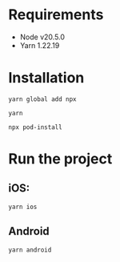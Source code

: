 # Requirements

- Node v20.5.0
- Yarn 1.22.19

# Installation

```agsl
yarn global add npx
```

```
yarn
```

```
npx pod-install
```

# Run the project

## iOS:

```
yarn ios
```

## Android

```
yarn android
```
